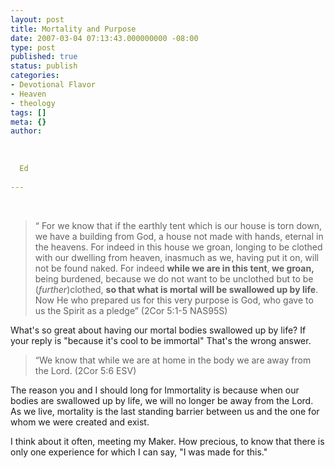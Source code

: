 ```yaml
---
layout: post
title: Mortality and Purpose
date: 2007-03-04 07:13:43.000000000 -08:00
type: post
published: true
status: publish
categories:
- Devotional Flavor
- Heaven
- theology
tags: []
meta: {}
author:
  
  
  
  Ed
  
---
```

<br />
<blockquote><p>“  For we know that if the earthly tent which is our house is torn down, we have a building from God, a house not made with hands, eternal in the heavens. For indeed in this house we groan, longing to be clothed with our dwelling from heaven, inasmuch as we, having put it on, will not be found naked. For indeed <b>while we are in this tent</b>,<b> we groan, </b>being burdened, because we do not want to be unclothed but to be (<i>further</i>)clothed, <b> so that what is mortal will be swallowed up by life</b>. Now He who prepared us for this very purpose is God, who gave to us the Spirit as a pledge” (2Cor 5:1-5 NAS95S)</p></blockquote>
<p>What's so great about having our mortal bodies swallowed up by life?  If your reply is "because it's cool to be immortal" That's the wrong answer.</p>
<blockquote><p>“We know that while we are at home in the body we are away from the Lord. (2Cor 5:6 ESV)</p></blockquote>
<p>The reason you and I should long for Immortality is because when our bodies are swallowed up by life, we will no longer be away from the Lord.  As we live, mortality is the last standing barrier between us and the one for whom we were created and exist.</p>
<p>I think about it often, meeting my Maker.  How precious, to know that there is only one experience for which I can say,  "I was made for this."</p>
